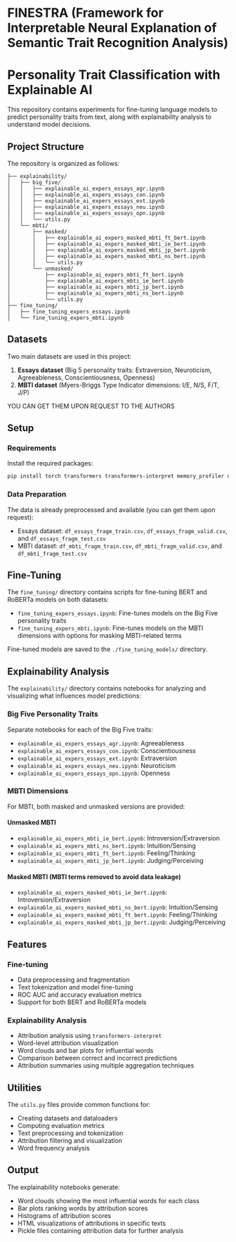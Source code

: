 # FINESTRA (Framework for Interpretable Neural Explanation of Semantic Trait Recognition Analysis)
# Personality Trait Classification with Explainable AI

This repository contains experiments for fine-tuning language models to predict personality traits from text, along with explainability analysis to understand model decisions.

## Project Structure

The repository is organized as follows:

```
├── explainability/
│   ├── big_five/
│   │   ├── explainable_ai_expers_essays_agr.ipynb
│   │   ├── explainable_ai_expers_essays_con.ipynb
│   │   ├── explainable_ai_expers_essays_ext.ipynb
│   │   ├── explainable_ai_expers_essays_neu.ipynb
│   │   ├── explainable_ai_expers_essays_opn.ipynb
│   │   └── utils.py
│   └── mbti/
│       ├── masked/
│       │   ├── explainable_ai_expers_masked_mbti_ft_bert.ipynb
│       │   ├── explainable_ai_expers_masked_mbti_ie_bert.ipynb
│       │   ├── explainable_ai_expers_masked_mbti_jp_bert.ipynb
│       │   ├── explainable_ai_expers_masked_mbti_ns_bert.ipynb
│       │   └── utils.py
│       └── unmasked/
│           ├── explainable_ai_expers_mbti_ft_bert.ipynb 
│           ├── explainable_ai_expers_mbti_ie_bert.ipynb
│           ├── explainable_ai_expers_mbti_jp_bert.ipynb
│           ├── explainable_ai_expers_mbti_ns_bert.ipynb
│           └── utils.py
├── fine_tuning/
│   ├── fine_tuning_expers_essays.ipynb
│   └── fine_tuning_expers_mbti.ipynb
```

## Datasets

Two main datasets are used in this project:
1. **Essays dataset** (Big 5 personality traits: Extraversion, Neuroticism, Agreeableness, Conscientiousness, Openness)
2. **MBTI dataset** (Myers-Briggs Type Indicator dimensions: I/E, N/S, F/T, J/P)

YOU CAN GET THEM UPON REQUEST TO THE AUTHORS

## Setup

### Requirements

Install the required packages:

```bash
pip install torch transformers transformers-interpret memory_profiler datasets accelerate nltk tweet-preprocessor pandas matplotlib seaborn wordcloud
```

### Data Preparation

The data is already preprocessed and available (you can get them upon request):
* Essays dataset: `df_essays_fragm_train.csv`, `df_essays_fragm_valid.csv`, and `df_essays_fragm_test.csv`
* MBTI dataset: `df_mbti_fragm_train.csv`, `df_mbti_fragm_valid.csv`, and `df_mbti_fragm_test.csv`

## Fine-Tuning

The `fine_tuning/` directory contains scripts for fine-tuning BERT and RoBERTa models on both datasets:

* `fine_tuning_expers_essays.ipynb`: Fine-tunes models on the Big Five personality traits
* `fine_tuning_expers_mbti.ipynb`: Fine-tunes models on the MBTI dimensions with options for masking MBTI-related terms

Fine-tuned models are saved to the `./fine_tuning_models/` directory.

## Explainability Analysis

The `explainability/` directory contains notebooks for analyzing and visualizing what influences model predictions:

### Big Five Personality Traits

Separate notebooks for each of the Big Five traits:
* `explainable_ai_expers_essays_agr.ipynb`: Agreeableness
* `explainable_ai_expers_essays_con.ipynb`: Conscientiousness
* `explainable_ai_expers_essays_ext.ipynb`: Extraversion
* `explainable_ai_expers_essays_neu.ipynb`: Neuroticism
* `explainable_ai_expers_essays_opn.ipynb`: Openness

### MBTI Dimensions

For MBTI, both masked and unmasked versions are provided:

#### Unmasked MBTI
* `explainable_ai_expers_mbti_ie_bert.ipynb`: Introversion/Extraversion
* `explainable_ai_expers_mbti_ns_bert.ipynb`: Intuition/Sensing
* `explainable_ai_expers_mbti_ft_bert.ipynb`: Feeling/Thinking
* `explainable_ai_expers_mbti_jp_bert.ipynb`: Judging/Perceiving

#### Masked MBTI (MBTI terms removed to avoid data leakage)
* `explainable_ai_expers_masked_mbti_ie_bert.ipynb`: Introversion/Extraversion
* `explainable_ai_expers_masked_mbti_ns_bert.ipynb`: Intuition/Sensing
* `explainable_ai_expers_masked_mbti_ft_bert.ipynb`: Feeling/Thinking
* `explainable_ai_expers_masked_mbti_jp_bert.ipynb`: Judging/Perceiving

## Features

### Fine-tuning
* Data preprocessing and fragmentation
* Text tokenization and model fine-tuning
* ROC AUC and accuracy evaluation metrics
* Support for both BERT and RoBERTa models

### Explainability Analysis
* Attribution analysis using `transformers-interpret`
* Word-level attribution visualization
* Word clouds and bar plots for influential words
* Comparison between correct and incorrect predictions
* Attribution summaries using multiple aggregation techniques

## Utilities

The `utils.py` files provide common functions for:
* Creating datasets and dataloaders
* Computing evaluation metrics
* Text preprocessing and tokenization
* Attribution filtering and visualization
* Word frequency analysis

## Output

The explainability notebooks generate:
* Word clouds showing the most influential words for each class
* Bar plots ranking words by attribution scores
* Histograms of attribution scores
* HTML visualizations of attributions in specific texts
* Pickle files containing attribution data for further analysis
